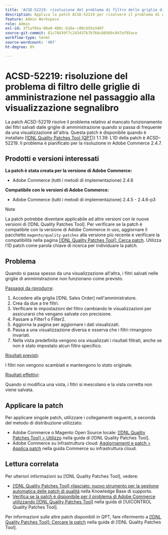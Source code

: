 ```yaml
---
title: 'ACSD-52219: risoluzione del problema di filtro delle griglie di amministrazione nel passaggio alla visualizzazione segnalibro'
description: Applica la patch ACSD-52219 per risolvere il problema di Adobe Commerce, in cui i filtri salvati delle griglie di amministrazione non funzionano come previsto quando si passa di frequente da una visualizzazione di segnalibro all’altra.
feature: Admin Workspace
role: Admin
exl-id: 3f1af6ba-88a0-480c-b16e-c00c655e346f
source-git-commit: 81c78439f7c243437b7b76dc80560c847af95ace
workflow-type: tm+mt
source-wordcount: '407'
ht-degree: 0%

---
```


# ACSD-52219: risoluzione del problema di filtro delle griglie di amministrazione nel passaggio alla visualizzazione segnalibro

La patch ACSD-52219 risolve il problema relativo al mancato funzionamento dei filtri salvati dalle griglie di amministrazione quando si passa di frequente da una visualizzazione all&#39;altra. Questa patch è disponibile quando è installato [[!DNL Quality Patches Tool (QPT)]](https://experienceleague.adobe.com/en/docs/commerce-knowledge-base/kb/announcements/commerce-announcements/magento-quality-patches-released-new-tool-to-self-serve-quality-patches) 1.1.39. L’ID della patch è ACSD-52219. Il problema è pianificato per la risoluzione in Adobe Commerce 2.4.7.

## Prodotti e versioni interessati

**La patch è stata creata per la versione di Adobe Commerce:**

* Adobe Commerce (tutti i metodi di implementazione) 2.4.6

**Compatibile con le versioni di Adobe Commerce:**

* Adobe Commerce (tutti i metodi di implementazione) 2.4.5 - 2.4.6-p3

>[!NOTE]
>
>La patch potrebbe diventare applicabile ad altre versioni con le nuove versioni di [!DNL Quality Patches Tool]. Per verificare se la patch è compatibile con la versione di Adobe Commerce in uso, aggiornare il pacchetto `magento/quality-patches` alla versione più recente e verificare la compatibilità nella pagina [[!DNL Quality Patches Tool]: Cerca patch](https://experienceleague.adobe.com/tools/commerce-quality-patches/index.html). Utilizza l’ID patch come parola chiave di ricerca per individuare la patch.

## Problema

Quando si passa spesso da una visualizzazione all&#39;altra, i filtri salvati nelle griglie di amministrazione non funzionano come previsto.

<u>Passaggi da riprodurre</u>:

1. Accedere alla griglia [!DNL Sales Order] nell&#39;amministratore.
1. Crea da due a tre filtri.
1. Verificare le impostazioni del filtro cambiando le visualizzazioni per assicurarsi che vengano salvate con precisione.
1. Passare a Filter1 o Filter2.
1. Aggiorna la pagina per aggiornare i dati visualizzati.
1. Passa a una visualizzazione diversa e osserva che i filtri rimangono invariati.
1. Nella vista predefinita vengono ora visualizzati i risultati filtrati, anche se non è stato impostato alcun filtro specifico.

<u>Risultati previsti</u>:

I filtri non vengono scambiati e mantengono lo stato originale.

<u>Risultati effettivi</u>:

Quando si modifica una vista, i filtri si mescolano e la vista corretta non viene salvata.

## Applicare la patch

Per applicare singole patch, utilizzare i collegamenti seguenti, a seconda del metodo di distribuzione utilizzato:

* Adobe Commerce o Magento Open Source locale: [[!DNL Quality Patches Tool] > Utilizzo](/help/tools/quality-patches-tool/usage.md) nella guida di [!DNL Quality Patches Tool].
* Adobe Commerce su infrastruttura cloud: [Aggiornamenti e patch > Applica patch](https://experienceleague.adobe.com/docs/commerce-cloud-service/user-guide/develop/upgrade/apply-patches.html) nella guida Commerce su infrastruttura cloud.

## Lettura correlata

Per ulteriori informazioni su [!DNL Quality Patches Tool], vedere:

* [[!DNL Quality Patches Tool] rilasciato: nuovo strumento per la gestione automatica delle patch di qualità](https://experienceleague.adobe.com/en/docs/commerce-knowledge-base/kb/announcements/commerce-announcements/magento-quality-patches-released-new-tool-to-self-serve-quality-patches) nella Knowledge Base di supporto.
* [Verifica se la patch è disponibile per il problema di Adobe Commerce utilizzando  [!DNL Quality Patches Tool]](/help/tools/quality-patches-tool/patches-available-in-qpt/check-patch-for-magento-issue-with-magento-quality-patches.md) nella guida di [!UICONTROL Quality Patches Tool].


Per informazioni sulle altre patch disponibili in QPT, fare riferimento a [[!DNL Quality Patches Tool]: Cercare le patch](https://experienceleague.adobe.com/tools/commerce-quality-patches/index.html) nella guida di [!DNL Quality Patches Tool].
